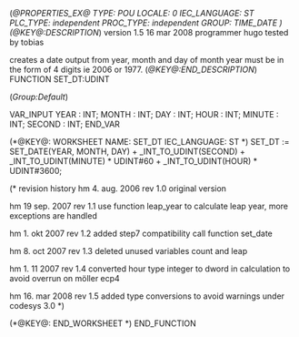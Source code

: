 (*@PROPERTIES_EX@
TYPE: POU
LOCALE: 0
IEC_LANGUAGE: ST
PLC_TYPE: independent
PROC_TYPE: independent
GROUP: TIME_DATE
*)
(*@KEY@:DESCRIPTION*)
version 1.5	16 mar 2008
programmer 	hugo
tested by	tobias

creates a date output from year, month and day of month
year must be in the form of 4 digits ie 2006 or 1977.
(*@KEY@:END_DESCRIPTION*)
FUNCTION SET_DT:UDINT

(*Group:Default*)


VAR_INPUT
	YEAR :	INT;
	MONTH :	INT;
	DAY :	INT;
	HOUR :	INT;
	MINUTE :	INT;
	SECOND :	INT;
END_VAR


(*@KEY@: WORKSHEET
NAME: SET_DT
IEC_LANGUAGE: ST
*)
SET_DT := SET_DATE(YEAR, MONTH, DAY) + _INT_TO_UDINT(SECOND) + _INT_TO_UDINT(MINUTE) * UDINT#60 + _INT_TO_UDINT(HOUR) * UDINT#3600;

(* revision history
hm	4. aug. 2006		rev 1.0
	original version

hm		19 sep. 2007	rev 1.1
	use function leap_year to calculate leap year, more exceptions are handled

hm		1. okt 2007		rev 1.2
	added step7 compatibility
	call function set_date

hm		8. oct 2007		rev 1.3
	deleted unused variables count and leap

hm		1. 11 2007		rev 1.4
	converted hour type integer to dword in calculation to avoid overrun on möller ecp4

hm		16. mar 2008	rev 1.5
	added type conversions to avoid warnings under codesys 3.0
*)


(*@KEY@: END_WORKSHEET *)
END_FUNCTION
